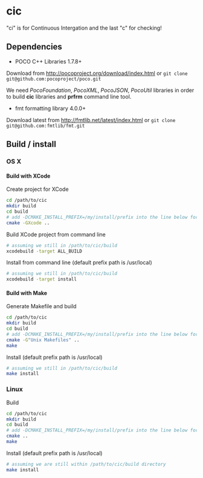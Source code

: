 # cic
"ci" is for Continuous Intergation and the last "c" for checking!

## Dependencies

* POCO C++ Libraries 1.7.8+

Download from http://pocoproject.org/download/index.html
or ``` git clone git@github.com:pocoproject/poco.git ```

We need _PocoFoundation_, _PocoXML_, _PocoJSON_, _PocoUtil_ libraries
in order to build __cic__ libraries and __prfrm__ command line tool.

* fmt formatting library 4.0.0+

Download latest from http://fmtlib.net/latest/index.html
or ``` git clone git@github.com:fmtlib/fmt.git ```

## Build / install

### OS X

#### Build with XCode

Create project for XCode
```bash
cd /path/to/cic
mkdir build
cd build
# add -DCMAKE_INSTALL_PREFIX=/my/install/prefix into the line below for custom install location
cmake -GXcode ..
```
Build XCode project from command line
```bash
# assuming we still in /path/to/cic/build
xcodebuild -target ALL_BUILD
```
Install from command line (default prefix path is /usr/local)
```bash
# assuming we still in /path/to/cic/build
xcodebuild -target install
```

#### Build with Make

Generate Makefile and build
```bash
cd /path/to/cic
mkdir build
cd build
# add -DCMAKE_INSTALL_PREFIX=/my/install/prefix into the line below for custom install location
cmake -G"Unix Makefiles" ..
make
```
Install (default prefix path is /usr/local)
```bash
# assuming we still in /path/to/cic/build
make install
```


### Linux

Build
```bash
cd /path/to/cic
mkdir build
cd build
# add -DCMAKE_INSTALL_PREFIX=/my/install/prefix into the line below for custom install location
cmake ..
make
```
Install (default prefix path is /usr/local)
```bash
# assuming we are still within /path/to/cic/build directory
make install
```
